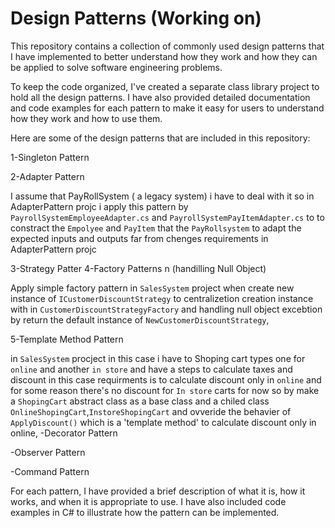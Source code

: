 # Design Patterns (Working on)
This repository contains a collection of commonly used design patterns that I have implemented to better understand how they work and how they can be applied to solve software engineering problems.

To keep the code organized, I've created a separate class library project to hold all the design patterns. I have also provided detailed documentation and code examples for each pattern to make it easy for users to understand how they work and how to use them.

Here are some of the design patterns that are included in this repository:

1-Singleton Pattern
                          
                          
2-Adapter Pattern      

I assume that PayRollSystem ( a legacy system) i have to deal with it so in AdapterPattern projc i apply this pattern by `PayrollSystemEmployeeAdapter.cs` and `PayrollSystemPayItemAdapter.cs` to to constract the `Empolyee` and `PayItem` that the `PayRollsystem` to adapt the expected inputs and outputs
far from chenges requirements in AdapterPattern projc
          
3-Strategy Patter
4-Factory Patterns n (handilling Null Object)

 Apply simple factory pattern in `SalesSystem` project when create new instance of `ICustomerDiscountStrategy` to centralizetion creation instance with in `CustomerDiscountStrategyFactory` and handling null object excebtion  by return the default instance of `NewCustomerDiscountStrategy`,

5-Template Method Pattern 

in `SalesSystem` procject
    in this case i have to Shoping cart types one for `online` and another `in store` and have a steps to calculate taxes and discount in this case requirments is to calculate discount only in `online` and for some reason there's no discount for `In store` carts for now so by make a `ShopingCart` abstract class as a base class and a chiled class `OnlineShopingCart`,`InstoreShopingCart` 
and ovveride the behavier of `ApplyDiscount()` which is a 'template method' to calculate discount only in online,
-Decorator Pattern

-Observer Pattern

-Command Pattern

 


For each pattern, I have provided a brief description of what it is, how it works, and when it is appropriate to use. I have also included code examples in C# to illustrate how the pattern can be implemented.
